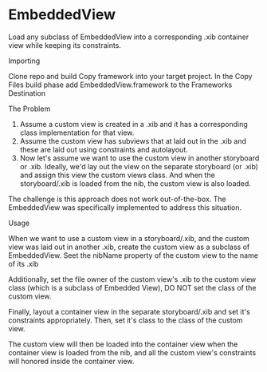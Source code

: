 # EmbeddedView

Load any subclass of EmbeddedView into a corresponding .xib container view while keeping its constraints.

Importing

Clone repo and build
Copy framework into your target project.
In the Copy Files build phase add EmbeddedView.framework to the Frameworks Destination

The Problem

1. Assume a custom view is created in a .xib and it has a corresponding class implementation for that view.
2. Assume the custom view has subviews that at laid out in the .xib and these are laid out using constraints and autolayout.
3. Now let's assume we want to use the custom view in another storyboard or .xib. Ideally, we'd lay out the view on the separate storyboard (or .xib) and assign this view the custom views class. And when the storyboard/.xib is loaded from the nib, the custom view is also loaded.

The challenge is this approach does not work out-of-the-box. The EmbeddedView was specifically implemented to address this situation.

Usage

When we want to use a custom view in a storyboard/.xib, and the custom view was laid out in another .xib, create the custom view as a subclass of EmbeddedView.  Seet the nibName property of the custom view to the name of its .xib

Additionally, set the file owner of the custom view's .xib to the custom view class (which is a subclass of Embedded View), DO NOT set the class of the custom view.

Finally, layout a container view in the separate storyboard/.xib and set it's constraints appropriately. Then, set it's class to the class of the custom view.

The custom view will then be loaded into the container view when the container view is loaded from the nib, and all the custom view's constraints will honored inside the container view.

